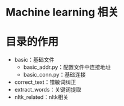 # Machine learning 相关

# 目录的作用

- basic：基础文件
  - basic_addr.py：配置文件中连接地址
  - basic_conn.py：基础连接
- correct_text：错敏词纠正
- extract_words：关键词提取
- nltk_related：nltk相关